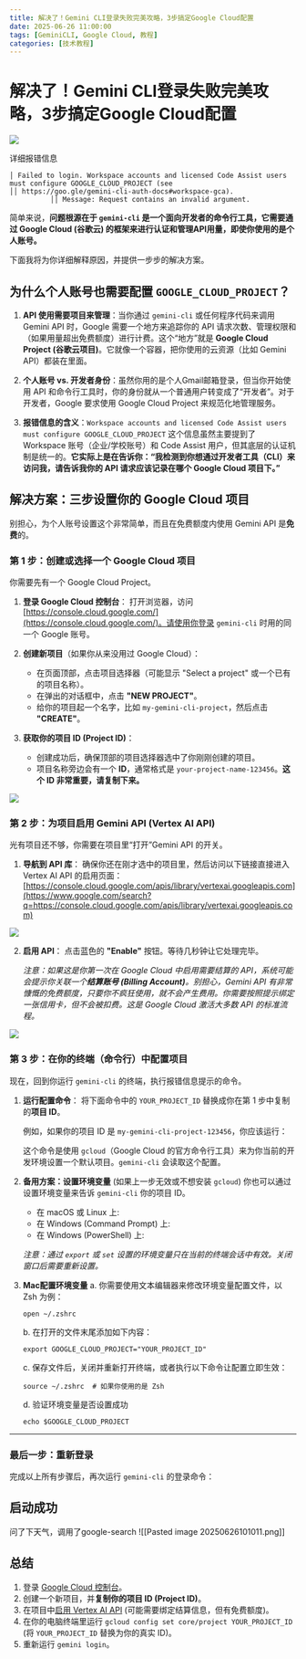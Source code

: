 ```yaml
---
title: 解决了！Gemini CLI登录失败完美攻略，3步搞定Google Cloud配置
date: 2025-06-26 11:00:00
tags: [GeminiCLI, Google Cloud, 教程]
categories: [技术教程]
---
```


# 解决了！Gemini CLI登录失败完美攻略，3步搞定Google Cloud配置

![](https://fastly.jsdelivr.net/gh/bucketio/img6@main/2025/06/26/1750907966648-913258e3-7996-4d62-a936-209927b272fe.png)

详细报错信息
```
│ Failed to login. Workspace accounts and licensed Code Assist users must configure GOOGLE_CLOUD_PROJECT (see 
││ https://goo.gle/gemini-cli-auth-docs#workspace-gca).                          ││ Message: Request contains an invalid argument.
```

简单来说，**问题根源在于 `gemini-cli` 是一个面向开发者的命令行工具，它需要通过 Google Cloud (谷歌云) 的框架来进行认证和管理API用量，即使你使用的是个人账号。**

下面我将为你详细解释原因，并提供一步步的解决方案。

## 为什么个人账号也需要配置 `GOOGLE_CLOUD_PROJECT`？

1. **API 使用需要项目来管理**：当你通过 `gemini-cli` 或任何程序代码来调用 Gemini API 时，Google 需要一个地方来追踪你的 API 请求次数、管理权限和（如果用量超出免费额度）进行计费。这个“地方”就是 **Google Cloud Project (谷歌云项目)**。它就像一个容器，把你使用的云资源（比如 Gemini API）都装在里面。
    
2. **个人账号 vs. 开发者身份**：虽然你用的是个人Gmail邮箱登录，但当你开始使用 API 和命令行工具时，你的身份就从一个普通用户转变成了“开发者”。对于开发者，Google 要求使用 Google Cloud Project 来规范化地管理服务。
    
3. **报错信息的含义**：`Workspace accounts and licensed Code Assist users must configure GOOGLE_CLOUD_PROJECT` 这个信息虽然主要提到了 Workspace 账号（企业/学校账号）和 Code Assist 用户，但其底层的认证机制是统一的。**它实际上是在告诉你：“我检测到你想通过开发者工具（CLI）来访问我，请告诉我你的 API 请求应该记录在哪个 Google Cloud 项目下。”**

## 解决方案：三步设置你的 Google Cloud 项目

别担心，为个人账号设置这个非常简单，而且在免费额度内使用 Gemini API 是**免费**的。

### 第 1 步：创建或选择一个 Google Cloud 项目

你需要先有一个 Google Cloud Project。

1. **登录 Google Cloud 控制台**： 打开浏览器，访问 [https://console.cloud.google.com/](https://console.cloud.google.com/)。请使用你登录 `gemini-cli` 时用的同一个 Google 账号。
    
2. **创建新项目**（如果你从来没用过 Google Cloud）：
    
    - 在页面顶部，点击项目选择器（可能显示 "Select a project" 或一个已有的项目名称）。
    - 在弹出的对话框中，点击 **"NEW PROJECT"**。
    - 给你的项目起一个名字，比如 `my-gemini-cli-project`，然后点击 **"CREATE"**。
3. **获取你的项目 ID (Project ID)**：
    
    - 创建成功后，确保顶部的项目选择器选中了你刚刚创建的项目。
    - 项目名称旁边会有一个 **ID**，通常格式是 `your-project-name-123456`。**这个 ID 非常重要，请复制下来。**

![](https://fastly.jsdelivr.net/gh/bucketio/img6@main/2025/06/26/1750907521529-986595b9-1bd9-443b-8782-4ca3c54dda2d.png)

### 第 2 步：为项目启用 Gemini API (Vertex AI API)


光有项目还不够，你需要在项目里“打开”Gemini API 的开关。

1. **导航到 API 库**： 确保你还在刚才选中的项目里，然后访问以下链接直接进入 Vertex AI API 的启用页面： [https://console.cloud.google.com/apis/library/vertexai.googleapis.com](https://www.google.com/search?q=https://console.cloud.google.com/apis/library/vertexai.googleapis.com)

![](https://fastly.jsdelivr.net/gh/bucketio/img9@main/2025/06/26/1750907503933-5d42c604-e5fc-4915-a5b4-1033635d042f.png)

    
2. **启用 API**： 点击蓝色的 **"Enable"** 按钮。等待几秒钟让它处理完毕。
    
    _注意：如果这是你第一次在 Google Cloud 中启用需要结算的 API，系统可能会提示你关联一个**结算账号 (Billing Account)**。别担心，Gemini API 有非常慷慨的免费额度，只要你不疯狂使用，就不会产生费用。你需要按照提示绑定一张信用卡，但不会被扣费。这是 Google Cloud 激活大多数 API 的标准流程。_


![](https://fastly.jsdelivr.net/gh/bucketio/img16@main/2025/06/26/1750907483802-3cf3b120-58b0-4af7-9226-01c91c4db6d1.png)



### 第 3 步：在你的终端（命令行）中配置项目

现在，回到你运行 `gemini-cli` 的终端，执行报错信息提示的命令。

1. **运行配置命令**： 将下面命令中的 `YOUR_PROJECT_ID` 替换成你在第 1 步中复制的**项目 ID**。
    
    例如，如果你的项目 ID 是 `my-gemini-cli-project-123456`，你应该运行：
    
    这个命令是使用 `gcloud`（Google Cloud 的官方命令行工具）来为你当前的开发环境设置一个默认项目。`gemini-cli` 会读取这个配置。
    
2. **备用方案：设置环境变量** (如果上一步无效或不想安装 `gcloud`) 你也可以通过设置环境变量来告诉 `gemini-cli` 你的项目 ID。
    
    - 在 macOS 或 Linux 上:
    - 在 Windows (Command Prompt) 上:
    - 在 Windows (PowerShell) 上:
    
    _注意：通过 `export` 或 `set` 设置的环境变量只在当前的终端会话中有效。关闭窗口后需要重新设置。_
3. **Mac配置环境变量**
	 a. 你需要使用文本编辑器来修改环境变量配置文件，以 Zsh 为例：
	 ```
     open ~/.zshrc 
     ```
	 b. 在打开的文件末尾添加如下内容：
	 ```
     export GOOGLE_CLOUD_PROJECT="YOUR_PROJECT_ID" 
     ```
	c. 保存文件后，关闭并重新打开终端，或者执行以下命令让配置立即生效：
	``` 
    source ~/.zshrc  # 如果你使用的是 Zsh 
    ```
	d. 验证环境变量是否设置成功
    ```
    echo $GOOGLE_CLOUD_PROJECT
    ```

---

### 最后一步：重新登录

完成以上所有步骤后，再次运行 `gemini-cli` 的登录命令：


## 启动成功
问了下天气，调用了google-search
![[Pasted image 20250626101011.png]]
## 总结 

1. 登录 [Google Cloud 控制台](https://console.cloud.google.com/)。
2. 创建一个新项目，并**复制你的项目 ID (Project ID)**。
3. 在项目中[启用 Vertex AI API](https://www.google.com/search?q=https://console.cloud.google.com/apis/library/vertexai.googleapis.com) (可能需要绑定结算信息，但有免费额度)。
4. 在你的电脑终端里运行 `gcloud config set core/project YOUR_PROJECT_ID` (将 `YOUR_PROJECT_ID` 替换为你的真实 ID)。
5. 重新运行 `gemini login`。